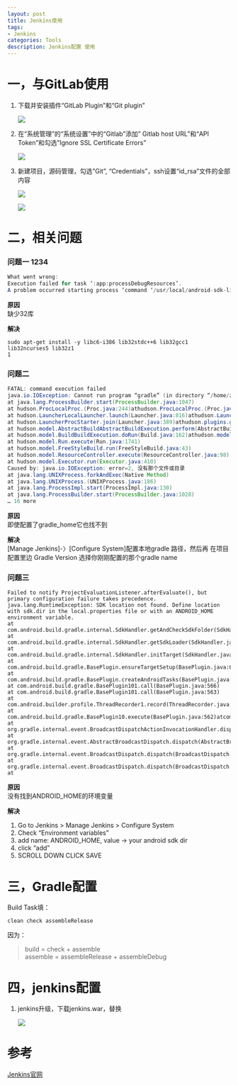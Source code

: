 ```yaml
---
layout: post
title: Jenkins使用
tags:
- Jenkins
categories: Tools
description: Jenkins配置 使用
---
```


# 一，与GitLab使用

 1. 下载并安装插件“GitLab Plugin”和“Git plugin”    
  
	![](http://ww3.sinaimg.cn/mw690/5ecfffbajw1f6e9kjmun5j20nm0dlwff.jpg)

2. 在“系统管理”的“系统设置”中的“Gitlab”添加” Gitlab host URL”和“API Token”和勾选”Ignore SSL Certificate Errors” 

	![](http://ww4.sinaimg.cn/mw690/5ecfffbajw1f6e9kiqa76j20nm0e5t9t.jpg)

3. 新建项目，源码管理，勾选”Git”, “Credentials”，ssh设置“id_rsa”文件的全部内容 

	![](http://ww1.sinaimg.cn/mw690/5ecfffbajw1f6e9khtu59j20nm0fuq4j.jpg)
 
	![](http://ww3.sinaimg.cn/mw690/5ecfffbajw1f6e9kgvapcj20nm0f2jtv.jpg)

# 二，相关问题

### 问题一 1234

~~~ java
What went wrong: 
Execution failed for task ‘:app:processDebugResources’. 
A problem occurred starting process ‘command ‘/usr/local/android-sdk-linux/build-tools/23.0.2/aapt”
~~~

__原因__  
缺少32库

__解决__

```
sudo apt-get install -y libc6-i386 lib32stdc++6 lib32gcc1 lib32ncurses5 lib32z1  
1
```

### 问题二

~~~ java
FATAL: command execution failed 
java.io.IOException: Cannot run program “gradle” (in directory “/home/zhaoliu/.jenkins/workspace/test”): error=2, 没有那个文件或目录 
at java.lang.ProcessBuilder.start(ProcessBuilder.java:1047) 
at hudson.ProcLocalProc.(Proc.java:244)athudson.ProcLocalProc.(Proc.java:216) 
at hudson.LauncherLocalLauncher.launch(Launcher.java:816)athudson.LauncherProcStarter.start(Launcher.java:382) 
at hudson.LauncherProcStarter.join(Launcher.java:389)athudson.plugins.gradle.Gradle.performTask(Gradle.java:262)athudson.plugins.gradle.Gradle.perform(Gradle.java:116)athudson.tasks.BuildStepMonitor1.perform(BuildStepMonitor.java:20) 
at hudson.model.AbstractBuildAbstractBuildExecution.perform(AbstractBuild.java:785)athudson.model.BuildBuildExecution.build(Build.java:205) 
at hudson.model.BuildBuildExecution.doRun(Build.java:162)athudson.model.AbstractBuildAbstractBuildExecution.run(AbstractBuild.java:537) 
at hudson.model.Run.execute(Run.java:1741) 
at hudson.model.FreeStyleBuild.run(FreeStyleBuild.java:43) 
at hudson.model.ResourceController.execute(ResourceController.java:98) 
at hudson.model.Executor.run(Executor.java:410) 
Caused by: java.io.IOException: error=2, 没有那个文件或目录 
at java.lang.UNIXProcess.forkAndExec(Native Method) 
at java.lang.UNIXProcess.(UNIXProcess.java:186) 
at java.lang.ProcessImpl.start(ProcessImpl.java:130) 
at java.lang.ProcessBuilder.start(ProcessBuilder.java:1028) 
… 16 more
~~~

__原因__   
即使配置了gradle_home它也找不到

__解决__   
[Manage Jenkins]-〉[Configure System]配置本地gradle 路径，然后再 在项目配置里边 Gradle Version 选择你刚刚配置的那个gradle name

### 问题三

```
Failed to notify ProjectEvaluationListener.afterEvaluate(), but primary configuration failure takes precedence. 
java.lang.RuntimeException: SDK location not found. Define location with sdk.dir in the local.properties file or with an ANDROID_HOME environment variable. 
at com.android.build.gradle.internal.SdkHandler.getAndCheckSdkFolder(SdkHandler.java:140) 
at com.android.build.gradle.internal.SdkHandler.getSdkLoader(SdkHandler.java:150) 
at com.android.build.gradle.internal.SdkHandler.initTarget(SdkHandler.java:118) 
at com.android.build.gradle.BasePlugin.ensureTargetSetup(BasePlugin.java:674) 
at com.android.build.gradle.BasePlugin.createAndroidTasks(BasePlugin.java:611) 
at com.android.build.gradle.BasePlugin101.call(BasePlugin.java:566) 
at com.android.build.gradle.BasePlugin101.call(BasePlugin.java:563) 
at com.android.builder.profile.ThreadRecorder1.record(ThreadRecorder.java:55)atcom.android.builder.profile.ThreadRecorder1.record(ThreadRecorder.java:47) 
at com.android.build.gradle.BasePlugin10.execute(BasePlugin.java:562)atcom.android.build.gradle.BasePlugin10.execute(BasePlugin.java:559) 
at org.gradle.internal.event.BroadcastDispatchActionInvocationHandler.dispatch(BroadcastDispatch.java:93)atorg.gradle.internal.event.BroadcastDispatchActionInvocationHandler.dispatch(BroadcastDispatch.java:82) 
at org.gradle.internal.event.AbstractBroadcastDispatch.dispatch(AbstractBroadcastDispatch.java:44) 
at org.gradle.internal.event.BroadcastDispatch.dispatch(BroadcastDispatch.java:79) 
at org.gradle.internal.event.BroadcastDispatch.dispatch(BroadcastDispatch.java:30) 
at
```

__原因__   
没有找到ANDROID_HOME的环境变量

__解决__   

1. Go to Jenkins > Manage Jenkins > Configure System 
2. Check “Environment variables” 
3. add name: ANDROID_HOME, value -> your android sdk dir 
4. click “add” 
5. SCROLL DOWN CLICK SAVE

# 三，Gradle配置

Build Task填：

```
clean check assembleRelease
```

因为：
> build = check + assemble   
assemble = assembleRelease + assembleDebug

# 四，jenkins配置

1. jenkins升级，下载jenkins.war，替换

	![](http://ww1.sinaimg.cn/mw690/5ecfffbajw1f6e9kkqt11j20nm0dd771.jpg)
 
 

# 参考
[Jenkins官网](https://jenkins.io/index.html)
